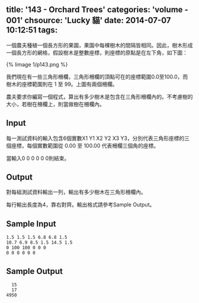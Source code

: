 title: '143 - Orchard Trees'
categories: 'volume - 001'
chsource: 'Lucky 貓'
date: 2014-07-07 10:12:51
tags:
---

一個農夫種植一個長方形的果園，果園中每棵樹木的間隔皆相同。因此，樹木形成一個長方形的網格，假設樹木是整數座標，則座標的原點是在左下角，如下圖：

{% limage 1/p143.png %}

我們現在有一些三角形柵欄，三角形柵欄的頂點可在的座標範圍0.0至100.0，而樹木的座標範圍則在 1 至 99。上圖有兩個柵欄。

農夫要求你編寫一個程式，算出有多少樹木是包含在三角形柵欄內的。不考慮樹的大小，若樹在柵欄上，則當做樹在柵欄內。

## Input ##

每一測試資料的輸入包含6個實數X1 Y1 X2 Y2 X3 Y3，分別代表三角形座標的三個座標，每個實數範圍從 0.00 至 100.00 代表柵欄三個角的座標。

當輸入0 0 0 0 0 0則結束。

## Output ##

對每組測試資料輸出一列，輸出有多少樹木在三角形柵欄內。

每行輸出長度為4，靠右對齊。輸出格式請參考Sample Output。

## Sample Input ##

	1.5 1.5 1.5 6.8 6.8 1.5
	10.7 6.9 8.5 1.5 14.5 1.5
	0 100 100 0 0 0
	0 0 0 0 0 0

## Sample Output ##

	  15
	  17
	4950

